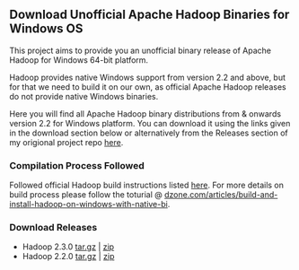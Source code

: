 ## Download Unofficial Apache Hadoop Binaries for Windows OS

This project aims to provide you an unofficial binary release of Apache Hadoop for Windows 64-bit platform. 

Hadoop provides native Windows support from version 2.2 and above, but for that we need to build it on our own, as official Apache Hadoop releases do not provide native Windows binaries.

Here you will find all Apache Hadoop binary distributions from & onwards version 2.2 for Windows platform. You can download it using the links given in the download section below or alternatively from the Releases section of my origional project repo [here](https://github.com/gopal-tiwari/Unofficial-Hadoop-Releases-for-Windows/releases).


### Compilation Process Followed

Followed official Hadoop build instructions listed [here](https://github.com/apache/hadoop/blob/trunk/BUILDING.txt). 
For more details on build process please follow the toturial @ [dzone.com/articles/build-and-install-hadoop-on-windows-with-native-bi](https://dzone.com/articles/build-and-install-hadoop-on-windows-with-native-bi).

### Download Releases

- Hadoop 2.3.0 [tar.gz](https://github.com/gopal-tiwari/Unofficial-Hadoop-Releases-for-Windows/releases/download/v2.3.0/hadoop-2.3.0.tar.gz) | [zip](https://github.com/gopal-tiwari/Unofficial-Hadoop-Releases-for-Windows/releases/download/v2.3.0/hadoop-2.3.0.zip)
- Hadoop 2.2.0 [tar.gz](https://github.com/gopal-tiwari/Unofficial-Hadoop-Releases-for-Windows/releases/download/v2.2.0/hadoop-2.2.0.tar.gz) | [zip](https://github.com/gopal-tiwari/Unofficial-Hadoop-Releases-for-Windows/releases/download/v2.2.0/hadoop-2.2.0.zip)
